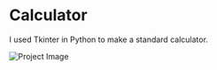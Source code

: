 # Calculator
I used Tkinter in Python to make a standard calculator.

![Project Image](Screenshot_2025-03-02_205928.png)
